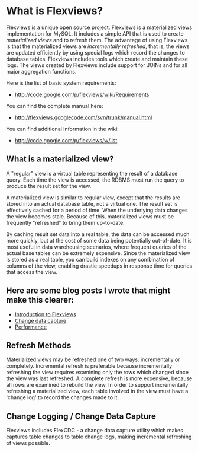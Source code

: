 What is Flexviews?
==
Flexviews is a unique open source project. Flexviews is a materialized views implementation for MySQL. It includes a simple API that is used to create *materialized views* and to refresh them.  The advantage of using Flexviews is that the materialized views are _incrementally refreshed_, that is, the views are updated efficiently by using special logs which record the changes to database tables.  Flexviews includes tools which create and maintain these logs.  The views created by Flexviews include support for JOINs and for all major aggregation functions.

Here is the list of basic system requirements:
* http://code.google.com/p/flexviews/wiki/Requirements

You can find the complete manual here:
* http://flexviews.googlecode.com/svn/trunk/manual.html

You can find additional information in the wiki:
* http://code.google.com/p/flexviews/w/list

What is a materialized view?
--
A "regular" view is a virtual table representing the result of a database query.  Each time the view is accessed, the RDBMS must run the query to produce the result set for the view.  

A materialized view is similar to regular view, except that the results are stored into an actual database table, not a virtual one. The result set is effectively cached for a period of time.   When the underlying data changes the view becomes stale.  Because of this, materialized views must be frequently "refreshed" to bring them up-to-date.

By caching result set data into a real table, the data can be accessed much more quickly, but at the cost of some data being potentially out-of-date. It is most useful in data warehousing scenarios, where frequent queries of the actual base tables can be extremely expensive.  Since the materialized view is stored as a real table, you can build indexes on any combination of columns of the view, enabling drastic speedups in response time for queries that access the view.

Here are some blog posts I wrote that might make this clearer:
--
* [Introduction to Flexviews](http://www.mysqlperformanceblog.com/2011/03/23/using-flexviews-part-one-introduction-to-materialized-views/)
* [Change data capture](http://www.mysqlperformanceblog.com/2011/03/25/using-flexviews-part-two-change-data-capture/)
* [Performance](http://www.mysqlperformanceblog.com/2011/04/04/flexviews-part-3-improving-query-performance-using-materialized-views/)

Refresh Methods
--
Materialized views may be refreshed one of two ways: incrementally or completely. Incremental refresh is preferable because incrementally refreshing the view requires examining only the rows which changed since the view was last refreshed. A complete refresh is more expensive, because all rows are examined to rebuild the view.
In order to support incrementally refreshing a materialized view, each table involved in the view must have a 'change log' to record the changes made to it.

Change Logging / Change Data Capture
--
Flexviews includes FlexCDC - a change data capture utility which makes captures table changes to table change logs, making incremental refreshing of views possible.
